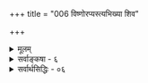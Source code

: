 +++
title = "006 विष्णोरप्यस्त्यभिख्या शिव"

+++
<details><summary>मूलम्</summary>

विष्णोरप्यस्त्यभिख्या शिव इति शुभतारूढिरत्रानुपाधिस्तस्माद्ध्येयः श्रुतोऽसौ शिव इति शिव एवेति वाक्यं त्वनुक्तिः ।  
उक्तं नारायणाधिष्ठितमिति च तमोऽनेकबाधोऽन्यथा स्यात् ब्रह्मेशादेर्महत्यामुपनिषदि लयाद्युक्तमेवं तु नात्र ॥ ६ ॥
</details>

<details><summary>सर्वाङ्कषा - ६</summary>

151. 

366 

[ ब्रह्मरुद्रयोः परब्रह्मत्वाभावः ] 

विष्णोरप्यस्त्यभिख्या शिव इति शुभतारूढिरत्रानुपाधिः 

तस्मात् ध्येयः श्रुतोऽसौ शिव इति शिव एवेति वाक्यं त्वनूक्तिः । उक्तं नारायणाधिष्ठितमिति च तमोऽनेकबाधोऽन्यथा स्यात् 

ब्रह्मेशादेर्महत्यामुपनिषदि लयाद्युक्तमेवं तु नात्र ॥6॥ 

'निरुपधिस्तत्र शंभ्वादिशब्दः' इति कथनमाग्रहमात्रम्; प्रयोगस्यैव शब्दशक्तिनियामकत्वेन, शिव एव तेषां प्रयोगदर्शनात् । विष्णोरित्यादि । शिव इति **अभिख्या** = नाम विष्णोरप्यस्ति । 'विष्णोरपि ' इति कथनेनैव भवत्पक्षे दौर्बल्यमङ्गीकृतमेवेत्यत्र – **अनुपाधिः** = निरुपाधिका **शिवतारूढिः** = **शिवतायाः** = मङ्गलरूपतायाः **रूढिः** = सहजशक्तिः **अत्र** = विष्णावेव । तथा च 'विष्णोरपि' इत्युक्तिः प्रयोगसाधारण्यप्रदर्शनार्था । नारायणशब्दवत् शिवशब्दः नासाधरण इति भावः । 'सर्वश्शर्वश्शिवः स्थाणुः' इति विष्णुसहस्रनामसु आर्षप्रयोगोऽत्र विवक्षितः ॥ 'शिवास्ते पन्थानस्सन्तु' 'तव वर्त्मनि वर्ततां शिवम्' इत्यादिलौकिकप्रयोगेषु हि शिवशब्दः मङ्गलार्थः सहजतया दृश्यते । 'शिवं भद्रं कल्याणं मङ्गलं शुभम्' इति कोशश्च । एवञ्च शिवशब्दस्य मङ्गलरूपतायां रूढत्वेन, 'मङ्गलानां च मङ्गलम्' (म.भा.सह.) इति विष्णोः परममङ्गलत्वेन शिवशब्दः विष्णावेव पूर्णार्थकः । अत एवान्यत्रौपचारिकः, भगवच्छब्दवत् । 'भगवानिति शब्दोऽयं तथा पुरुष इत्यपि । निरुपाधी च वर्तते वासुदेवे सनातने ॥ ' ' तत्र पूज्यपदार्थोक्तिपरिभाषासमन्वितः । शब्दोऽयं नोपचारेण ह्यन्यत्र ह्युपचारतः ॥ ' (वि.पु. 6-5-76,77) इति हि पराशरः ॥ 



नन्वेवं तर्हि 'यदा तमस्तन्न दिवा न रात्रिः न सन्न चासच्छिव एव केवलः' इत्यथर्वशिरसि प्रलयकाले शिव एक एवासीदिति कथं श्रूयतेति चेत्शिव एव इति वाक्यं तु **अनूक्तिः** = अनुवादरूपः, ‘यदा’ इत्युपक्रमात् । अनुवादवाक्यानि पुरोवादानुरोधेनैव नेयानीत्यर्थः । तर्हि पुरोवादः कः ? इत्यत्र – उक्तमित्यादि । **तमः** = तमस्तत्त्वम् **नारायणाधिष्ठितम्** = 'यस्य तमश्शरीरम्' इति तमसोऽन्तर्यामित्वात् नारायणाधिष्ठितम् इति उक्तम् । अन्तर्यामी च 'एष सर्वभूतान्तरात्मा दिव्यो देव एको नारायणः ' इति प्रसिद्धम् । अतः 'शिव एव' इत्यत्रापि शिवशब्दः विष्णुपर एव । **अन्यथा** = एवमनङ्गीकारे बाधः **स्यात्** = अनेकप्रमाणविरोधः । किञ्च नारायणपारम्यपरायाम् महत्याम् **उपनिषदि** = महोपनिषदि 'न ब्रह्मा नेशानः' इति ब्रह्मरुद्रादीनां **लयादि** =लयादिकम् उक्तम् । **अत्र** = विष्णौ तु तथा **न** =नोक्तम् । अतो नारायणस्य पारम्यं न केनापि निषेद्धुं शक्यम् । नारायणपदस्य संज्ञारूपत्वेनान्यथा नेतुमशक्यत्वात् ॥ 

एवं तर्हि लोके शिवशब्दो देवतान्तर एव बहुलं वैष्णवैरपि कथं प्रयुज्यत इति चेत्; सत्यम् - सर्वेऽपि ब्राह्मणा ह्यासन् ब्रह्मोपासनतत्पराः । कालक्रमेण तेऽशक्ताः संस्कारादिक्षयात् कलौ ॥ सृष्टिस्थितिलयादीनां कारणं ब्रह्म कथ्यते । तावत्तद्व्यापकं तत्त्वं यदोपास्तुं न शेकिरे । एकैककारणं देवमाश्रित्य तदनुग्रहात् । आरोढुमुत्तमां कक्ष्यां यतितव्यमभूत्तदा ॥ 

8 

152. 

367 

[विष्णोस्सर्वोत्तमत्वम्] 

यः प्रोक्तः सर्वकर्तुः परमखिलतनोर्नापरं किञ्चिदस्ती- 

त्यस्यैव स्यादनूक्त्योत्तरतरकथनं न त्वितोऽन्यस्य बाधातू । 



देवतात्रयवादस्य प्रवृत्तिस्समभूत्तदा । तत्र विष्णोस्तु वैशिष्ट्येऽनुपदं हेतुरीरितः ॥ वैषम्यपरिहारार्थं शैवमार्गोऽपि दर्शितः । रुद्रस्तूयो मतो वेदे त्वतस्साक्षान्न पूज्यते ॥ संहारेऽधिकृतो रुद्रः तत उग्रस्स गण्यते । मुमुक्षुभिर्नपूज्यस्सः सौम्यीकरणमन्तरा ॥ उग्रोऽपि स वशी क्रोधे ह्यतस्सोऽद्य शिवो मतः । तस्मात्पाशुपतं शैवं, न रौद्रमिति गण्यते ॥ सृष्टिस्थित्यन्तकरणीं ब्रह्मविष्णुशिवात्मिकाम् । संज्ञां याति परं ब्रह्मेत्याहुः पौराणिका बुधाः ॥ शैववैष्णवतन्त्राद्यमेवं शक्तिक्षयात् क्रमात् । प्रावर्तत यथाकालं संकल्पात्परमात्मनः ॥ 

जगतः स्थितिकालेऽस्मिन् विष्णुस्त्वधिकृतो मतः । तस्यैवाश्रयणात् श्रेयस्साक्षात्प्राप्येत देहिभिः ॥ अत्रापि विफला हन्त ! जाता विप्रा न संशयः । बाह्यवेषादिमात्रेण ज्ञेयाश्शैवाश्च वैष्णवाः ॥ ७ अतस्त्यक्त्वा विवादादि साधनैकपरायणैः । ब्राह्मण्यं जन्मसाफल्यहेतुः प्राप्यं द्विजन्मभिः ॥ ब्राह्मण्यं हि पराकाष्ठा प्रोक्ता ह्यध्यात्मवर्त्मनि । कथञ्चित्प्राप्यतां, सर्वं तदर्थमिति संग्रहः ॥ अध्यात्मशास्त्रं कालेनाधिदैवीकृतं बुधैः । एतस्यैव प्रभावोऽयं शैववैष्णवविग्रहः ॥ अध्यात्मं विस्मृतं प्रायो ब्राह्मणैः क्रमशो बत! अद्य वा जागृयुः शीघ्रं किं ते ब्रह्ममुखोद्भवाः ॥ त्यक्त्वार्थकामपरतां ख्यातिलाभादिकं तथा । अन्योन्यकलहं वापि जागृयुः स्वहिताय वा ॥ मार्गोऽयमौपनिषदः दूरादेतादृशात्कलेः । रक्षितव्यो ब्रह्मविद्भिः स्वपरश्रेयसे दृढम् ॥ ६ ॥
</details>


<details><summary>सर्वार्थसिद्धिः - ०६</summary>

विष्णोरप्यस्त्यभिख्या शिव इति शुभतारूढिरत्रानुपाधि-  
स्तस्माद्ध्येयः श्रुतोऽसौ शिव इति शिव एवेति वाक्यं त्वनुक्तिः ।  
उक्तं नारायणाधिष्ठितमिति च तमोऽनेकबाधोऽन्यथा स्यात्  
ब्रह्मेशादेर्भहत्यामुपनिषदि लयाद्युक्तमेवं तु नात्र ॥ ६ ॥  
शिवशब्दस्य न केवलं शुभा[द्ध्या]दिपौष्कल्यमात्रान्नारायणे वृत्तिः, किंतु नामतयाऽपीत्याह - विष्णोरिति ॥ 'सर्वश्शर्वश्शिवः स्थाणु'रिति हि तन्नामसहस्रे पठ्यते । ननु शुभतया रुद्रेऽस्य रूढिः स्यादित्यत्राह - शुभेति । शुभतया जनिता ह्यस्य रूढिः 'मङ्गलानां च मङ्गलमि'त्यादिभिर्निरुपाधिकशुभत्वशालिनि भगवत्येव युक्ता । अन्यत्र तु तद्गुणलेशयोगाद्वृत्तिः स्यात् । प्रसिद्धिप्रकर्षस्तु प्रणववेदादिषु ब्रह्मशब्दवत् प्रचुरप्रयोगमात्रात् स्यात् । यत्र तु शिवस्य ध्येयत्वोक्तिस्तन्नापि शाश्वतशिवानुवादेन ध्यानं विधीयते । नैतावता प्रसिद्धशिवस्य श्रुतिविरुद्धं कारणत्वं कल्पयितुं शक्यमित्याह - तस्मादिति । असौ – विष्णुरेव । महापुरुषवेदनस्य हि मुक्तिहेतुत्वं प्रतिपाद्य 'नान्यः पन्था [अयनाय विद्यत] इति नियम्यते । ननु यदा 'तमस्तदिति वाक्ये शिव एव केवल इत्युच्यते, अतः प्रसिद्धशिवः कारणमित्यत्राह – शिव एवेति । इदं तावद्वाक्यं न कारणतमसः प्रतिपादकं, यदेति कालविशेषप्राप्तानुवादात् । 'अव्यक्तमक्षरे लीयते, अक्षरं तमसि लीयत' इति सुबालोपनिषद्वाक्येन तत्प्राप्तिः । सा चोपनिषन्नारायणस्यैव कारणत्वोपास्यत्वादिकं बहुधा वक्ति । अव्यक्ताक्षरक्रमेण तमःस्थाने 'यस्य मृत्युश्शरीरमिति पठ्यते, अतो नारायणाधिष्ठिततमोवाक्यमिह पुरोवादः । 'नासदासीन्नो सदासीत्तदानीं तम आसीदि'त्सदिवाक्यमत्र पुरोवादः किं न स्यादिति चेत्, तथाऽपि तस्य सौबालवाक्यसमानार्थत्वं ग्राह्यम् । अतः कारणतमोधिष्ठातृत्वेन प्रसिद्धो नारायण एवात्र शब्दान्तरपरामृष्टः । अनन्तरं च 'तदक्षरम्', 'तत्सवितुर्वरेण्यमि'त्यादिना तत्प्रकारविशेषोपदेशः । मानवे च 'आसीदिदं तमोभूतमप्रज्ञातमित्यारभ्य, 'तेन नारायणः स्मृत' इत्यन्तेन स एव कारणतमोधिष्ठातेति स्पष्टमुक्तम् । तदेतत्सर्वमभिप्रेत्याह -उक्तमिति । एवमनभ्युपगमे बहुश्रुतिस्मृतीतिहासादिबाधः स्यादित्याह - अनेकबाध इति । अपि च नारायणकारणत्वप्रतिपादिकायां महोपनिषदि 'न ब्रह्मा नेशानो नेमे द्यावापृथिवी इत्यादिना नारायणात् ब्रह्मेशानयोरुपत्त्यादिकं श्रुतम् । यदा तम इति वाक्ये, 'न दिवा न रात्रिरित्ये'तावदुक्तम् । एतेन 'हिरण्यगर्भस्समवर्तताग्रे' इति वाक्यमपि निरूढम्, 'अद्भ्यस्संभूतो हिरण्यगर्भ' इत्यष्टाविति तद्विषयानुवाकान्तरसमानार्थत्वसिद्धेश्चेति ॥ ६ ॥
</details>
